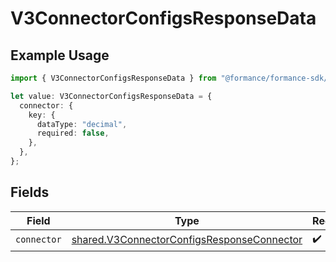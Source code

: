 # V3ConnectorConfigsResponseData

## Example Usage

```typescript
import { V3ConnectorConfigsResponseData } from "@formance/formance-sdk/sdk/models/shared";

let value: V3ConnectorConfigsResponseData = {
  connector: {
    key: {
      dataType: "decimal",
      required: false,
    },
  },
};
```

## Fields

| Field                                                                                                           | Type                                                                                                            | Required                                                                                                        | Description                                                                                                     |
| --------------------------------------------------------------------------------------------------------------- | --------------------------------------------------------------------------------------------------------------- | --------------------------------------------------------------------------------------------------------------- | --------------------------------------------------------------------------------------------------------------- |
| `connector`                                                                                                     | [shared.V3ConnectorConfigsResponseConnector](../../../sdk/models/shared/v3connectorconfigsresponseconnector.md) | :heavy_check_mark:                                                                                              | N/A                                                                                                             |